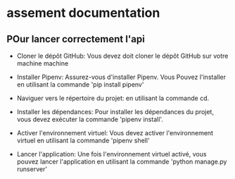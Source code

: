 # assement documentation

## POur lancer correctement l'api
- Cloner le dépôt GitHub: Vous devez doit cloner le dépôt GitHub sur votre machine machine

- Installer Pipenv: Assurez-vous d'installer Pipenv. Vous Pouvez l'installer en utilisant la commande 'pip install pipenv'

- Naviguer vers le répertoire du projet: en utilisant la commande cd.

- Installer les dépendances: Pour installer les dépendances du projet, vous devez exécuter la commande 'pipenv install'.

- Activer l'environnement virtuel: Vous devez activer l'environnement virtuel en utilisant la commande 'pipenv shell'

- Lancer l'application: Une fois l'environnement virtuel activé, vous pouvez lancer l'application en utilisant la commande 'python manage.py runserver'
